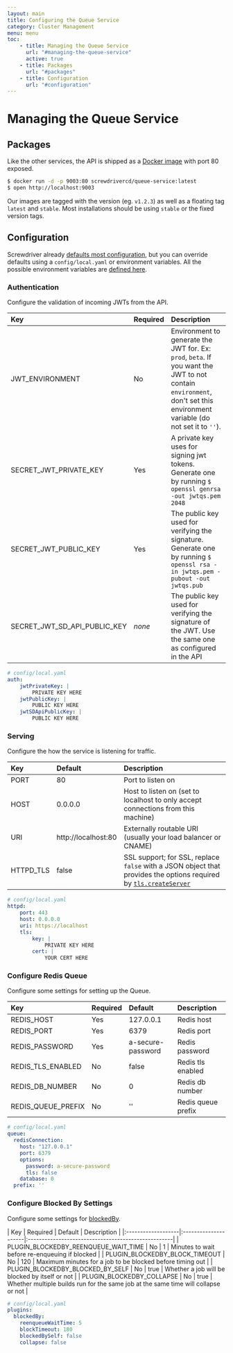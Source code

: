 ```yaml
---
layout: main
title: Configuring the Queue Service
category: Cluster Management
menu: menu
toc: 
    - title: Managing the Queue Service
      url: "#managing-the-queue-service"
      active: true
    - title: Packages
      url: "#packages"
    - title: Configuration
      url: "#configuration"
---
```

# Managing the Queue Service

## Packages

Like the other services, the API is shipped as a [Docker image](https://hub.docker.com/r/screwdrivercd/queue-service/) with port 80 exposed.

```bash
$ docker run -d -p 9003:80 screwdrivercd/queue-service:latest
$ open http://localhost:9003
```

Our images are tagged with the version (eg. `v1.2.3`) as well as a floating tag `latest` and `stable`. Most installations should be using `stable` or the fixed version tags.

## Configuration

Screwdriver already [defaults most configuration](https://github.com/screwdriver-cd/queue-service/blob/master/config/default.yaml), but you can override defaults using a `config/local.yaml` or environment variables. All the possible environment variables are [defined here](https://github.com/screwdriver-cd/queue-service/blob/master/config/custom-environment-variables.yaml).

### Authentication

Configure the validation of incoming JWTs from the API.

| Key                   | Required | Description                                                                                           |
|:----------------------|:--------|:------------------------------------------------------------------------------------------------------|
| JWT_ENVIRONMENT | No      | Environment to generate the JWT for. Ex: `prod`, `beta`. If you want the JWT to not contain `environment`, don't set this environment variable (do not set it to `''`). |
| SECRET_JWT_PRIVATE_KEY | Yes      | A private key uses for signing jwt tokens. Generate one by running `$ openssl genrsa -out jwtqs.pem 2048`                   |
| SECRET_JWT_PUBLIC_KEY  | Yes      | The public key used for verifying the signature. Generate one by running `$ openssl rsa -in jwtqs.pem -pubout -out jwtqs.pub` |
| SECRET_JWT_SD_API_PUBLIC_KEY | *none*  | The public key used for verifying the signature of the JWT. Use the same one as configured in the API |

```yaml
# config/local.yaml
auth:
    jwtPrivateKey: |
        PRIVATE KEY HERE
    jwtPublicKey: |
        PUBLIC KEY HERE
    jwtSDApiPublicKey: |
        PUBLIC KEY HERE
```

### Serving

Configure the how the service is listening for traffic.

| Key       | Default             | Description                                                                                                                                                                                                |
|:----------|:--------------------|:-----------------------------------------------------------------------------------------------------------------------------------------------------------------------------------------------------------|
| PORT      | 80                  | Port to listen on                                                                                                                                                                                          |
| HOST      | 0.0.0.0             | Host to listen on (set to localhost to only accept connections from this machine)                                                                                                                          |
| URI       | http://localhost:80 | Externally routable URI (usually your load balancer or CNAME)                                                                                                                                              |
| HTTPD_TLS | false               | SSL support; for SSL, replace `false` with a JSON object that provides the options required by [`tls.createServer`](https://nodejs.org/api/tls.html#tls_tls_createserver_options_secureconnectionlistener) |

```yaml
# config/local.yaml
httpd:
    port: 443
    host: 0.0.0.0
    uri: https://localhost
    tls:
        key: |
            PRIVATE KEY HERE
        cert: |
            YOUR CERT HERE
```

### Configure Redis Queue

Configure some settings for setting up the Queue.

| Key                | Required            |  Default              | Description       |
|:-------------------|:---------------------|:---------------------|:-----------------------------|
| REDIS_HOST          | Yes                  | 127.0.0.1            | Redis host                  |
| REDIS_PORT          | Yes                  | 6379                 | Redis port                  |
| REDIS_PASSWORD      | Yes                  | a-secure-password    | Redis password              |
| REDIS_TLS_ENABLED   | No                   | false                | Redis tls enabled           |
| REDIS_DB_NUMBER     | No                   | 0                    | Redis db number             |
| REDIS_QUEUE_PREFIX  | No                   | ''                   | Redis queue prefix          |

```yaml
# config/local.yaml
queue:
  redisConnection:
    host: "127.0.0.1"
    port: 6379
    options:
      password: a-secure-password
      tls: false
    database: 0
  prefix: ''
```

### Configure Blocked By Settings

Configure some settings for [blockedBy](../user-guide/configuration/workflow#blocked-by).

| Key                | Required            |  Default              | Description       |
|:-------------------|:---------------------|:----------------------------------------------------|
| PLUGIN_BLOCKEDBY_REENQUEUE_WAIT_TIME      | No                  | 1            | Minutes to wait before re-enqueuing if blocked                 |
| PLUGIN_BLOCKEDBY_BLOCK_TIMEOUT   | No                   | 120                | Maximum minutes for a job to be blocked before timing out           |
| PLUGIN_BLOCKEDBY_BLOCKED_BY_SELF     | No                   | true                    | Whether a job will be blocked by itself or not            |
| PLUGIN_BLOCKEDBY_COLLAPSE  | No                   | true                   | Whether multiple builds run for the same job at the same time will collapse or not         |

```yaml
# config/local.yaml
plugins:
  blockedBy:
    reenqueueWaitTime: 5
    blockTimeout: 180
    blockedBySelf: false
    collapse: false
```
